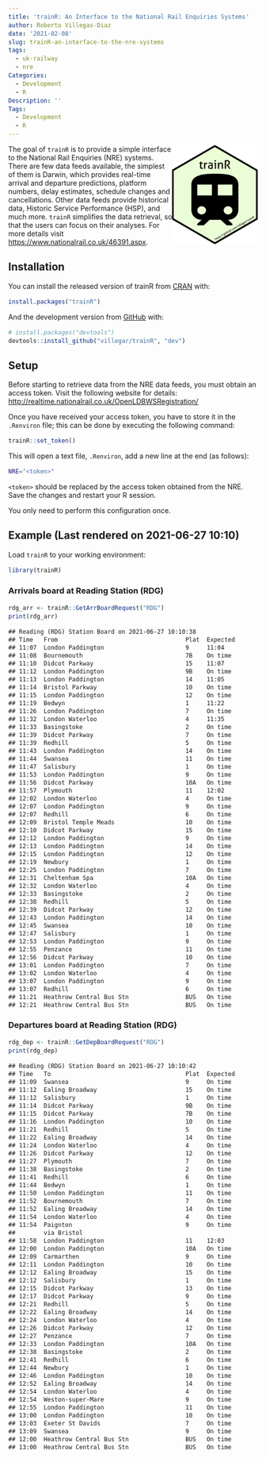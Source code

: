 ```yaml
---
title: 'trainR: An Interface to the National Rail Enquiries Systems'
author: Roberto Villegas-Diaz
date: '2021-02-08'
slug: trainR-an-interface-to-the-nre-systems
tags:
  - uk-railway
  - nre
Categories:
  - Development
  - R
Description: ''
Tags:
  - Development
  - R
---
```


<img src="https://raw.githubusercontent.com/villegar/trainR/main/inst/images/logo.png" alt="logo" align="right" height=200px/>

The goal of `trainR` is to provide a simple interface to the 
National Rail Enquiries (NRE) systems. There are few data feeds 
available, the simplest of them is Darwin, which provides real-time 
arrival and departure predictions, platform numbers, delay estimates, 
schedule changes and cancellations. Other data feeds provide historical 
data, Historic Service Performance (HSP), and much more. `trainR` 
simplifies the data retrieval, so that the users can focus on their 
analyses. For more details visit 
https://www.nationalrail.co.uk/46391.aspx.

## Installation

You can install the released version of trainR from [CRAN](https://CRAN.R-project.org) with:

``` r
install.packages("trainR")
```

And the development version from [GitHub](https://github.com/) with:

``` r
# install.packages("devtools")
devtools::install_github("villegar/trainR", "dev")
```

## Setup
Before starting to retrieve data from the NRE data feeds, you must obtain an access token. 
Visit the following website for details: http://realtime.nationalrail.co.uk/OpenLDBWSRegistration/

Once you have received your access token, you have to store it in the `.Renviron` file; this can be 
done by executing the following command:


```r
trainR::set_token()
```

This will open a text file, `.Renviron`, add a new line at the end (as follows):

```bash
NRE="<token>"
```

`<token>` should be replaced by the access token obtained from the NRE. Save the changes and restart 
your R session.

You only need to perform this configuration once.

## Example (Last rendered on 2021-06-27 10:10)

Load `trainR` to your working environment:

```r
library(trainR)
```

### Arrivals board at Reading Station (RDG)


```r
rdg_arr <- trainR::GetArrBoardRequest("RDG")
print(rdg_arr)
```

```
## Reading (RDG) Station Board on 2021-06-27 10:10:38
## Time   From                                    Plat  Expected
## 11:07  London Paddington                       9     11:04
## 11:08  Bournemouth                             7B    On time
## 11:10  Didcot Parkway                          15    11:07
## 11:12  London Paddington                       9B    On time
## 11:13  London Paddington                       14    11:05
## 11:14  Bristol Parkway                         10    On time
## 11:15  London Paddington                       12    On time
## 11:19  Bedwyn                                  1     11:22
## 11:26  London Paddington                       7     On time
## 11:32  London Waterloo                         4     11:35
## 11:33  Basingstoke                             2     On time
## 11:39  Didcot Parkway                          7     On time
## 11:39  Redhill                                 5     On time
## 11:43  London Paddington                       14    On time
## 11:44  Swansea                                 11    On time
## 11:47  Salisbury                               1     On time
## 11:53  London Paddington                       9     On time
## 11:56  Didcot Parkway                          10A   On time
## 11:57  Plymouth                                11    12:02
## 12:02  London Waterloo                         4     On time
## 12:07  London Paddington                       9     On time
## 12:07  Redhill                                 6     On time
## 12:09  Bristol Temple Meads                    10    On time
## 12:10  Didcot Parkway                          15    On time
## 12:12  London Paddington                       9     On time
## 12:13  London Paddington                       14    On time
## 12:15  London Paddington                       12    On time
## 12:19  Newbury                                 1     On time
## 12:25  London Paddington                       7     On time
## 12:31  Cheltenham Spa                          10A   On time
## 12:32  London Waterloo                         4     On time
## 12:33  Basingstoke                             2     On time
## 12:38  Redhill                                 5     On time
## 12:39  Didcot Parkway                          12    On time
## 12:43  London Paddington                       14    On time
## 12:45  Swansea                                 10    On time
## 12:47  Salisbury                               1     On time
## 12:53  London Paddington                       9     On time
## 12:55  Penzance                                11    On time
## 12:56  Didcot Parkway                          10    On time
## 13:01  London Paddington                       7     On time
## 13:02  London Waterloo                         4     On time
## 13:07  London Paddington                       9     On time
## 13:07  Redhill                                 6     On time
## 11:21  Heathrow Central Bus Stn                BUS   On time
## 12:21  Heathrow Central Bus Stn                BUS   On time
```

### Departures board at Reading Station (RDG)


```r
rdg_dep <- trainR::GetDepBoardRequest("RDG")
print(rdg_dep)
```

```
## Reading (RDG) Station Board on 2021-06-27 10:10:42
## Time   To                                      Plat  Expected
## 11:09  Swansea                                 9     On time
## 11:12  Ealing Broadway                         15    On time
## 11:12  Salisbury                               1     On time
## 11:14  Didcot Parkway                          9B    On time
## 11:15  Didcot Parkway                          7B    On time
## 11:16  London Paddington                       10    On time
## 11:21  Redhill                                 5     On time
## 11:22  Ealing Broadway                         14    On time
## 11:24  London Waterloo                         4     On time
## 11:26  Didcot Parkway                          12    On time
## 11:27  Plymouth                                7     On time
## 11:38  Basingstoke                             2     On time
## 11:41  Redhill                                 6     On time
## 11:44  Bedwyn                                  1     On time
## 11:50  London Paddington                       11    On time
## 11:52  Bournemouth                             7     On time
## 11:52  Ealing Broadway                         14    On time
## 11:54  London Waterloo                         4     On time
## 11:54  Paignton                                9     On time
##        via Bristol                             
## 11:58  London Paddington                       11    12:03
## 12:00  London Paddington                       10A   On time
## 12:09  Carmarthen                              9     On time
## 12:11  London Paddington                       10    On time
## 12:12  Ealing Broadway                         15    On time
## 12:12  Salisbury                               1     On time
## 12:15  Didcot Parkway                          13    On time
## 12:17  Didcot Parkway                          9     On time
## 12:21  Redhill                                 5     On time
## 12:22  Ealing Broadway                         14    On time
## 12:24  London Waterloo                         4     On time
## 12:26  Didcot Parkway                          12    On time
## 12:27  Penzance                                7     On time
## 12:33  London Paddington                       10A   On time
## 12:38  Basingstoke                             2     On time
## 12:41  Redhill                                 6     On time
## 12:44  Newbury                                 1     On time
## 12:46  London Paddington                       10    On time
## 12:52  Ealing Broadway                         14    On time
## 12:54  London Waterloo                         4     On time
## 12:54  Weston-super-Mare                       9     On time
## 12:55  London Paddington                       11    On time
## 13:00  London Paddington                       10    On time
## 13:03  Exeter St Davids                        7     On time
## 13:09  Swansea                                 9     On time
## 12:00  Heathrow Central Bus Stn                BUS   On time
## 13:00  Heathrow Central Bus Stn                BUS   On time
```
